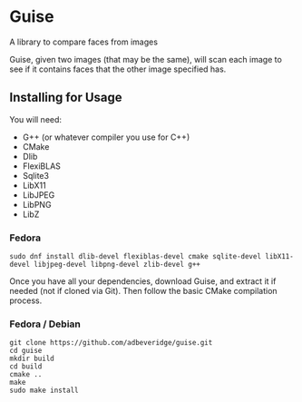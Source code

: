 # Guise
A library to compare faces from images

Guise, given two images (that may be the same), will scan each image to see if it contains faces that the other image specified has.

## Installing for Usage
You will need:
 - G++ (or whatever compiler you use for C++)
 - CMake
 - Dlib
 - FlexiBLAS
 - Sqlite3
 - LibX11
 - LibJPEG
 - LibPNG
 - LibZ
 
 ### Fedora
 ```
 sudo dnf install dlib-devel flexiblas-devel cmake sqlite-devel libX11-devel libjpeg-devel libpng-devel zlib-devel g++
 ```
Once you have all your dependencies, download Guise, and extract it if needed (not if cloned via Git). Then follow the basic CMake compilation process.
### Fedora / Debian
``` 
git clone https://github.com/adbeveridge/guise.git
cd guise
mkdir build
cd build
cmake ..
make
sudo make install
```
